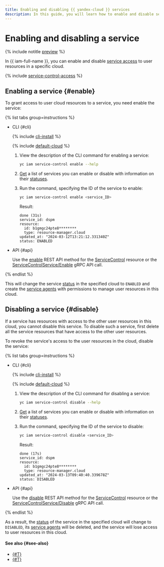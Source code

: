```yaml
---
title: Enabling and disabling {{ yandex-cloud }} services
description: In this guide, you will learn how to enable and disable services to manage their access to user resources in {{ yandex-cloud }}.
---
```


# Enabling and disabling a service



{% include notitle [preview](../../../_includes/note-preview.md) %}


In {{ iam-full-name }}, you can enable and disable [service access](../../concepts/service-control.md) to user resources in a specific cloud.

{% include [service-control-access](../../../_includes/iam/service-control-access.md) %}

## Enabling a service {#enable}

To grant access to user cloud resources to a service, you need enable the service:

{% list tabs group=instructions %}

- CLI {#cli}

  {% include [cli-install](../../../_includes/cli-install.md) %}

  {% include [default-cloud](../../../_includes/default-cloud.md) %}

  1. View the description of the CLI command for enabling a service:

      ```bash
      yc iam service-control enable --help
      ```

  1. [Get](./list-get.md#list) a list of services you can enable or disable with information on their [statuses](../../concepts/service-control.md#access-status).

  1. Run the command, specifying the ID of the service to enable:

      ```bash
      yc iam service-control enable <service_ID>
      ```

      Result:

      ```text
      done (31s)
      service_id: dspm
      resource:
        id: b1gmgc24pte8********
        type: resource-manager.cloud
      updated_at: "2024-03-12T13:21:12.331340Z"
      status: ENABLED
      ```

- API {#api}

  Use the [enable](../../api-ref/ServiceControl/enable.md) REST API method for the [ServiceControl](../../api-ref/ServiceControl/index.md) resource or the [ServiceControlService/Enable](../../api-ref/grpc/ServiceControl/enable.md) gRPC API call.

{% endlist %}

This will change the service [status](../../concepts/service-control.md#access-status) in the specified cloud to `ENABLED` and create the [service agents](../../concepts/service-control.md#service-agent) with permissions to manage user resources in this cloud.

## Disabling a service {#disable}

If a service has resources with access to the other user resources in this cloud, you cannot disable this service. To disable such a service, first delete all the service resources that have access to the other user resources.

To revoke the service's access to the user resources in the cloud, disable the service:

{% list tabs group=instructions %}

- CLI {#cli}

  {% include [cli-install](../../../_includes/cli-install.md) %}

  {% include [default-cloud](../../../_includes/default-cloud.md) %}

  1. View the description of the CLI command for disabling a service:

      ```bash
      yc iam service-control disable --help
      ```

  1. [Get](./list-get.md#list) a list of services you can enable or disable with information on their [statuses](../../concepts/service-control.md#access-status).

  1. Run the command, specifying the ID of the service to disable:

      ```bash
      yc iam service-control disable <service_ID>
      ```

      Result:

      ```text
      done (17s)
      service_id: dspm
      resource:
        id: b1gmgc24pte8********
        type: resource-manager.cloud
      updated_at: "2024-03-13T09:40:40.339678Z"
      status: DISABLED
      ```

- API {#api}

  Use the [disable](../../api-ref/ServiceControl/disable.md) REST API method for the [ServiceControl](../../api-ref/ServiceControl/index.md) resource or the [ServiceControlService/Disable](../../api-ref/grpc/ServiceControl/disable.md) gRPC API call.

{% endlist %}

As a result, the [status](../../concepts/service-control.md#access-status) of the service in the specified cloud will change to `DISABLED`, its [service agents](../../concepts/service-control.md#service-agent) will be deleted, and the service will lose access to user resources in this cloud.

#### See also {#see-also}

* [{#T}](./list-get.md)
* [{#T}](../../concepts/service-control.md)